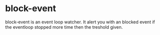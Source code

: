 # block-event
block-event is an event loop watcher. It alert you with an blocked event if the eventloop stopped more time then the treshold given.

